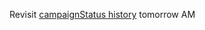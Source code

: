 Revisit [campaignStatus history](https://linear.app/coverdash/issue/WEB-2570/frontend-update-the-campaign-status-metrics) tomorrow AM 